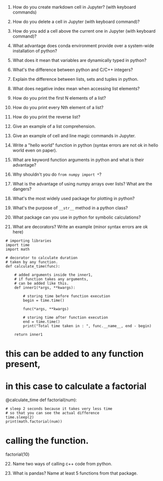 1. How do you create markdown cell in Jupyter? (with keyboard commands)

2. How do you delete a cell in Jupyter (with keyboard command)?

3. How do you add a cell above the current one in Jupyter (with keyboard command)?

4. What advantage does conda environment provide over a system-wide installation of python?

5. What does it mean that variables are dynamically typed in python?

6. What's the difference between python and C/C++ integers?

7. Explain the difference between lists, sets and tuples in python.

8. What does negative index mean when accessing list elements?

9. How do you print the first N elements of a list?

10. How do you print every Nth element of a list?

11. How do you print the reverse list?

12. Give an example of a list comprehension.

13. Give an example of cell and line magic commands in Jupyter.

14. Write a "hello world" function in python (syntax errors are not ok in hello world even on paper).

15. What are keyword function arguments in python and what is their advantage?

16. Why shouldn't you do `from numpy import *`?

17. What is the advantage of using numpy arrays over lists? What are the dangers?

18. What's the most widely used package for plotting in python?

19. What's the purpose of `__str__` method in a python class?

20. What package can you use in python for symbolic calculations?

21. What are decorators? Write an example (minor syntax errors are ok here)

```
# importing libraries
import time
import math
 
# decorator to calculate duration
# taken by any function.
def calculate_time(func):
     
    # added arguments inside the inner1,
    # if function takes any arguments,
    # can be added like this.
    def inner1(*args, **kwargs):
 
        # storing time before function execution
        begin = time.time()
         
        func(*args, **kwargs)
 
        # storing time after function execution
        end = time.time()
        print("Total time taken in : ", func.__name__, end - begin)
 
    return inner1
```
 
 
# this can be added to any function present,
# in this case to calculate a factorial
@calculate_time
def factorial(num):
 
    # sleep 2 seconds because it takes very less time
    # so that you can see the actual difference
    time.sleep(2)
    print(math.factorial(num))
 
# calling the function.
factorial(10)

22. Name two ways of calling c++ code from python.

23. What is pandas? Name at least 5 functions from that package.

